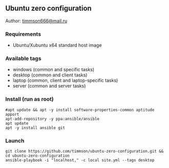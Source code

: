 ## Ubuntu zero configuration

Author: [timmson666@mail.ru](mailto:timmson666@mail.ru)

### Requirements

 * Ubuntu/Xubuntu x64 standard host image
 
### Available tags
 * windows (common and specific tasks)
 * desktop (common and client tasks)
 * laptop  (common, client and laptop-specific tasks)
 * server  (common and server tasks)

### Install (run as root)
```
#apt update && apt -y install software-properties-common aptitude apport
apt-add-repository -y ppa:ansible/ansible
apt update
apt -y install ansible git
```

### Launch
```
git clone https://github.com/timmson/ubuntu-zero-configuration.git && cd ubuntu-zero-configuration 
ansible-playbook -i "localhost," -c local site.yml --tags desktop
```



